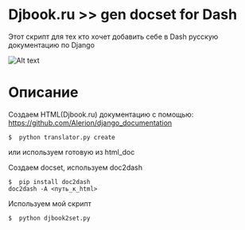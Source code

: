 Djbook.ru >> gen docset for Dash
======

Этот скрипт для тех кто хочет добавить себе в Dash русскую документацию по Django

![Alt text](http://pic.povary.ru/upload/2014/7/6/O_1404671154.jpg "Djbook.ru to Dash")


Описание
======

Создаем HTML(Djbook.ru) документацию с помощью:
https://github.com/Alerion/django_documentation
```
$  python translator.py create
```
или используем готовую из html_doc

Создаем docset, используем doc2dash
```
$  pip install doc2dash
doc2dash -A <путь_к_html>
```

Используем мой скрипт
```
$  python djbook2set.py
```
